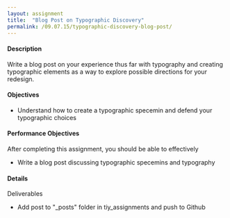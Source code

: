 ```yaml
---
layout: assignment
title:  "Blog Post on Typographic Discovery"
permalink: /09.07.15/typographic-discovery-blog-post/
---
```

#### Description
Write a blog post on your experience thus far with typography and creating typographic elements as a way to explore possible directions for your redesign.

#### Objectives
- Understand how to create a typographic specemin and defend your typographic choices

#### Performance Objectives
After completing this assignment, you should be able to effectively
- Write a blog post discussing typographic specemins and typography

#### Details
Deliverables
- Add post to "_posts" folder in tiy\_assignments and push to Github
